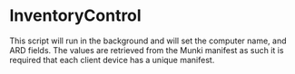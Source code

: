 # InventoryControl

This script will run in the background and will set the computer name, and ARD fields. The values are retrieved from the Munki manifest as such it is required that each client device has a unique manifest.
